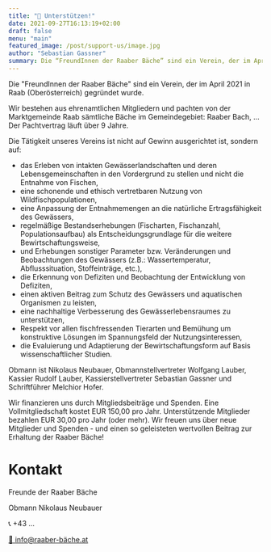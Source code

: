 ```yaml
---
title: "🐋 Unterstützen!"
date: 2021-09-27T16:13:19+02:00
draft: false
menu: "main"
featured_image: /post/support-us/image.jpg
author: "Sebastian Gassner"
summary: Die “FreundInnen der Raaber Bäche” sind ein Verein, der im April 2021 in gegründet wurde
---
```


Die "FreundInnen der Raaber Bäche" sind ein Verein, der im April 2021 in Raab (Oberösterreich) gegründet wurde.

Wir bestehen aus ehrenamtlichen Mitgliedern und pachten von der Marktgemeinde Raab sämtliche Bäche im Gemeindegebiet: Raaber Bach, ...
Der Pachtvertrag läuft über 9 Jahre.

Die Tätigkeit unseres Vereins ist nicht auf Gewinn ausgerichtet ist, sondern auf:

  - das Erleben von intakten Gewässerlandschaften und deren Lebensgemeinschaften in den Vordergrund zu stellen und nicht die Entnahme von Fischen,
  - eine schonende und ethisch vertretbaren Nutzung von Wildfischpopulationen,
  - eine Anpassung der Entnahmemengen an die natürliche Ertragsfähigkeit des Gewässers,
  - regelmäßige Bestandserhebungen (Fischarten, Fischanzahl, Populationsaufbau) als Entscheidungsgrundlage für die weitere Bewirtschaftungsweise,
  - und Erhebungen sonstiger Parameter bzw. Veränderungen und Beobachtungen des Gewässers (z.B.: Wassertemperatur, Abflusssituation, Stoffeinträge, etc.),
  - die Erkennung von Defiziten und Beobachtung der Entwicklung von Defiziten,
  - einen aktiven Beitrag zum Schutz des Gewässers und aquatischen Organismen zu leisten,
  - eine nachhaltige Verbesserung des Gewässerlebensraumes zu unterstützen,
  - Respekt vor allen fischfressenden Tierarten und Bemühung um konstruktive Lösungen im Spannungsfeld der Nutzungsinteressen,
  - die Evaluierung und Adaptierung der Bewirtschaftungsform auf Basis wissenschaftlicher Studien.

Obmann ist Nikolaus Neubauer, Obmannstellvertreter Wolfgang Lauber, Kassier Rudolf Lauber, Kassierstellvertreter Sebastian Gassner und Schriftführer Melchior Hofer.

Wir finanzieren uns durch Mitgliedsbeiträge und Spenden. Eine Vollmitgliedschaft kostet EUR 150,00 pro Jahr. Unterstützende Mitglieder bezahlen EUR 30,00 pro Jahr (oder mehr). Wir freuen uns über neue Mitglieder und Spenden - und einen so geleisteten wertvollen Beitrag zur Erhaltung der Raaber Bäche!

# Kontakt

Freunde der Raaber Bäche

Obmann Nikolaus Neubauer

📞 +43 ...

[📧 info@raaber-bäche.at](mailto:info@raaber-bäche.at)

